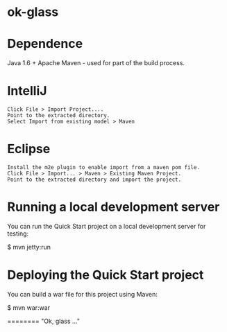 ok-glass
========



Dependence 
========
Java 1.6 +
Apache Maven - used for part of the build process.



    
IntelliJ
========

    Click File > Import Project....
    Point to the extracted directory.
    Select Import from existing model > Maven

Eclipse
========

    Install the m2e plugin to enable import from a maven pom file.
    Click File > Import... > Maven > Existing Maven Project.
    Point to the extracted directory and import the project.



Running a local development server
========
You can run the Quick Start project on a local development server for testing:

$ mvn jetty:run



Deploying the Quick Start project
========
You can build a war file for this project using Maven:

$ mvn war:war




========
"Ok, glass ..."

